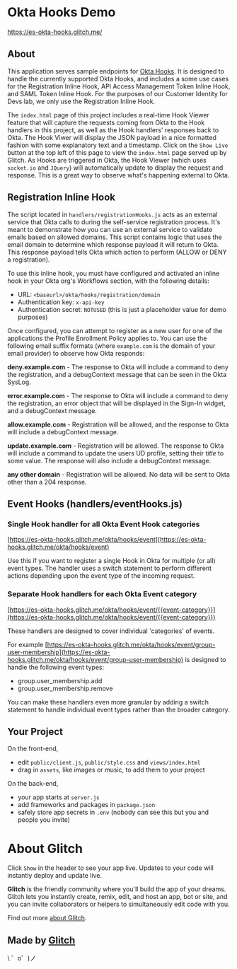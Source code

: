 Okta Hooks Demo
=======================

https://es-okta-hooks.glitch.me/

## About

This application serves sample endpoints for [Okta Hooks](https://developer.okta.com/docs/reference/hooks/). It is designed to handle the currently supported Okta Hooks, 
and includes a some use cases for the Registration Inline Hook, API Access Management Token Inline Hook, and SAML Token Inline Hook. For the purposes of our Customer Identity for Devs lab, we only use the Registration Inline Hook.

The `index.html` page of this project includes a real-time Hook Viewer feature that will capture the requests coming from Okta to the Hook handlers in this project, as well as the Hook handlers' responses back to Okta.
The Hook Viwer will display the JSON payload in a nice formatted fashion with some explanatory text and a timestamp. Click on the `Show Live` button at the top left of this page to view the `index.html` page served up by Glitch. 
As Hooks are triggered in Okta, the Hook Viewer (which uses `socket.io` and `JQuery`) will automatically update to display the request and response. This is a great way to observe what's happening external to Okta.


## Registration Inline Hook

The script located in `handlers/registrationHooks.js` acts as an external service that Okta calls to during the self-service registration process. It's meant to demonstrate how you can use an external service to validate emails based on allowed domains.
This script contains logic that uses the email domain to determine which response payload it will return to Okta. This response payload tells Okta which action to perform (ALLOW or DENY a registration). 

To use this inline hook, you must have configured and activated an inline hook in your Okta org's Workflows section, with the following details:
  - URL: `<baseurl>/okta/hooks/registration/domain`
  - Authentication key: `x-api-key`
  - Authentication secret: `NOTUSED` (this is just a placeholder value for demo purposes)

Once configured, you can attempt to register as a new user for one of the applications the Profile Enrollment Policy applies to. You can use the following email suffix formats (where `example.com` is the domain of your email provider) to observe how Okta responds:

**deny.example.com** - The response to Okta will include a command to deny the registration, and a debugContext message that can be seen in the Okta SysLog.

**error.example.com** - The response to Okta will include a command to deny the registration, an error object that will be displayed in the Sign-In widget, and a debugContext message.

**allow.example.com** - Registration will be allowed, and the response to Okta will include a debugContext message.

**update.example.com** - Registration will be allowed. The response to Okta will include a command to update the users UD profile, setting their _title_ to some value. The response will also include a debugContext message.

**any other domain** - Registration will be allowed. No data will be sent to Okta other than a 204 response.



## Event Hooks (handlers/eventHooks.js)

### Single Hook handler for all Okta Event Hook categories

[https://es-okta-hooks.glitch.me/okta/hooks/event](https://es-okta-hooks.glitch.me/okta/hooks/event)

Use this if you want to register a single Hook in Okta for multiple (or all) event types. The handler uses a switch statement to perform different actions depending upon the event type of the incoming request.


### Separate Hook handlers for each Okta Event category

[https://es-okta-hooks.glitch.me/okta/hooks/event/{{event-category}}](https://es-okta-hooks.glitch.me/okta/hooks/event/{{event-category}})

These handlers are designed to cover individual 'categories' of events.

For example [https://es-okta-hooks.glitch.me/okta/hooks/event/group-user-membership](https://es-okta-hooks.glitch.me/okta/hooks/event/group-user-membership) is designed to handle the following event types:

- group.user_membership.add
- group.user_membership.remove

You can make these handlers even more granular by adding a switch statement to handle individual event types rather than the broader category.


Your Project
------------

On the front-end,
- edit `public/client.js`, `public/style.css` and `views/index.html`
- drag in `assets`, like images or music, to add them to your project

On the back-end,
- your app starts at `server.js`
- add frameworks and packages in `package.json`
- safely store app secrets in `.env` (nobody can see this but you and people you invite)


About Glitch
============

Click `Show` in the header to see your app live. Updates to your code will instantly deploy and update live.

**Glitch** is the friendly community where you'll build the app of your dreams. Glitch lets you instantly create, remix, edit, and host an app, bot or site, and you can invite collaborators or helpers to simultaneously edit code with you.

Find out more [about Glitch](https://glitch.com/about).

Made by [Glitch](https://glitch.com/)
-------------------

\ ゜o゜)ノ
